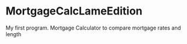 # MortgageCalcLameEdition
My first program. Mortgage Calculator to compare mortgage rates and length 
